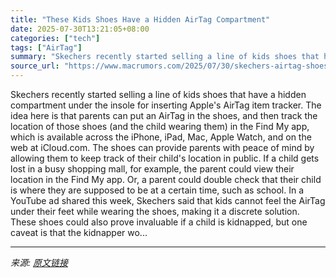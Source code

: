 ```yaml
---
title: "These Kids Shoes Have a Hidden AirTag Compartment"
date: 2025-07-30T13:21:05+08:00
categories: ["tech"]
tags: ["AirTag"]
summary: "Skechers recently started selling a line of kids shoes that have a hidden compartment under the insole for inserting Apple's AirTag item tracker. The idea here is that parents can put an AirTag in the"
source_url: "https://www.macrumors.com/2025/07/30/skechers-airtag-shoes/"
---
```


Skechers recently started selling a line of kids shoes that have a hidden compartment under the insole for inserting Apple's AirTag item tracker. The idea here is that parents can put an AirTag in the shoes, and then track the location of those shoes (and the child wearing them) in the Find My app, which is available across the iPhone, iPad, Mac, Apple Watch, and on the web at iCloud.com. The shoes can provide parents with peace of mind by allowing them to keep track of their child's location in public. If a child gets lost in a busy shopping mall, for example, the parent could view their location in the Find My app. Or, a parent could double check that their child is where they are supposed to be at a certain time, such as school. In a YouTube ad shared this week, Skechers said that kids cannot feel the AirTag under their feet while wearing the shoes, making it a discrete solution. These shoes could also prove invaluable if a child is kidnapped, but one caveat is that the kidnapper wo...

---

*来源: [原文链接](https://www.macrumors.com/2025/07/30/skechers-airtag-shoes/)*
